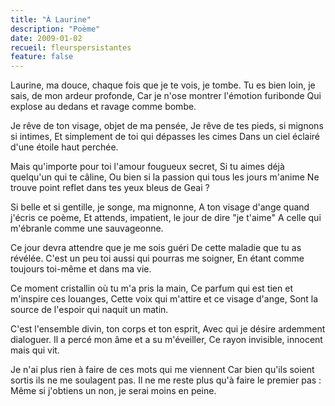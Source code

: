 ```yaml
---
title: "À Laurine"
description: "Poème"
date: 2009-01-02
recueil: fleurspersistantes
feature: false
---
```


Laurine, ma douce, chaque fois que je te vois, je tombe.
Tu es bien loin, je sais, de mon ardeur profonde,
Car je n'ose montrer l'émotion furibonde
Qui explose au dedans et ravage comme bombe.

Je rêve de ton visage, objet de ma pensée,
Je rêve de tes pieds, si mignons si intimes,
Et simplement de toi qui dépasses les cimes
Dans un ciel éclairé d'une étoile haut perchée.

Mais qu'importe pour toi l'amour fougueux secret,
Si tu aimes déjà quelqu'un qui te câline,
Ou bien si la passion qui tous les jours m'anime
Ne trouve point reflet dans tes yeux bleus de Geai ?

Si belle et si gentille, je songe, ma mignonne,
A ton visage d'ange quand j'écris ce poème,
Et attends, impatient, le jour de dire "je t'aime"
A celle qui m'ébranle comme une sauvageonne.

Ce jour devra attendre que je me sois guéri
De cette maladie que tu as révélée.
C'est un peu toi aussi qui pourras me soigner,
En étant comme toujours toi-même et dans ma vie.

Ce moment cristallin où tu m'a pris la main,
Ce parfum qui est tien et m'inspire ces louanges,
Cette voix qui m'attire et ce visage d'ange,
Sont la source de l'espoir qui naquit un matin.

C'est l'ensemble divin, ton corps et ton esprit,
Avec qui je désire ardemment dialoguer.
Il a percé mon âme et a su m'éveiller,
Ce rayon invisible, innocent mais qui vit.

Je n'ai plus rien à faire de ces mots qui me viennent
Car bien qu'ils soient sortis ils ne me soulagent pas.
Il ne me reste plus qu'à faire le premier pas :
Même si j'obtiens un non, je serai moins en peine.
